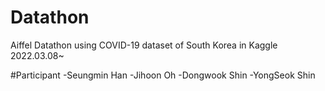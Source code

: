 # Datathon
Aiffel Datathon using COVID-19 dataset of South Korea in Kaggle   
2022.03.08~

#Participant
-Seungmin Han
-Jihoon Oh
-Dongwook Shin
-YongSeok Shin
